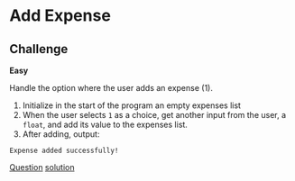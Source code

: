 # Add Expense

## Challenge

**Easy**

Handle the option where the user adds an expense (1).

1. Initialize in the start of the program an empty expenses list
2. When the user selects `1` as a choice, get another input from the user, a `float`, and add its value to the expenses list.
3. After adding, output:

`Expense added successfully!`

[Question](q.py) [solution](solution.py)





